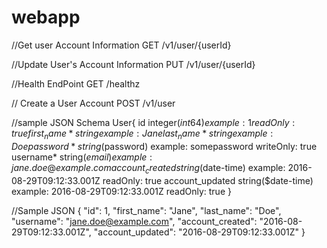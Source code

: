 # webapp

//Get user Account Information
GET /v1/user/{userId}

//Update User's Account Information
PUT /v1/user/{userId}

//Health EndPoint
GET /healthz

// Create a User Account
POST /v1/user

//sample JSON Schema
User{
    id	integer($int64)
    example: 1
    readOnly: true
    first_name*	string
    example: Jane
    last_name*	string
    example: Doe
    password*	string($password)
    example: somepassword
    writeOnly: true
    username*	string($email)
    example: jane.doe@example.com
    account_created	string($date-time)
    example: 2016-08-29T09:12:33.001Z
    readOnly: true
    account_updated	string($date-time)
    example: 2016-08-29T09:12:33.001Z
    readOnly: true
}

//Sample JSON
{
  "id": 1,
  "first_name": "Jane",
  "last_name": "Doe",
  "username": "jane.doe@example.com",
  "account_created": "2016-08-29T09:12:33.001Z",
  "account_updated": "2016-08-29T09:12:33.001Z"
}
